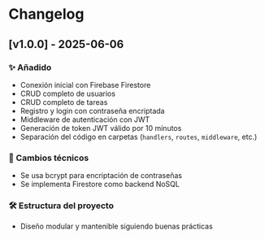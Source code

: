 # Changelog

## [v1.0.0] - 2025-06-06

### ✨ Añadido
- Conexión inicial con Firebase Firestore
- CRUD completo de usuarios
- CRUD completo de tareas
- Registro y login con contraseña encriptada
- Middleware de autenticación con JWT
- Generación de token JWT válido por 10 minutos
- Separación del código en carpetas (`handlers`, `routes`, `middleware`, etc.)

### 🔧 Cambios técnicos
- Se usa bcrypt para encriptación de contraseñas
- Se implementa Firestore como backend NoSQL

### 🛠️ Estructura del proyecto
- Diseño modular y mantenible siguiendo buenas prácticas
